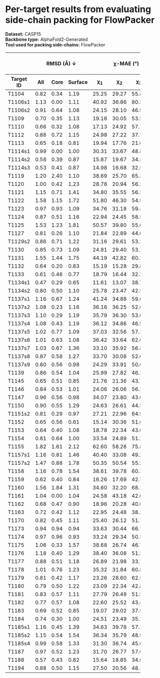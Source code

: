 # Per-target results from evaluating side-chain packing for FlowPacker

**Dataset:** CASP15  
**Backbone type:** AlphaFold2-Generated  
**Tool used for packing side-chains:** FlowPacker  
<table style="width:85%;">
  <thead>
    <tr>
      <th></th>
      <th colspan="3"><strong>RMSD (Å) ↓</strong></th>
      <th colspan="4"><strong>&chi;-MAE (°) ↓</strong></th>
      <th><strong>RR (%) ↑</strong></th>
      <th colspan="3"><strong>Steric Clashes (#) ↓</strong></th>
    </tr>
    <tr>
      <th><strong>Target ID</strong></th>
      <th><strong>All</strong></th>
      <th><strong>Core</strong></th>
      <th><strong>Surface</strong></th>
      <th>&chi;<sub>1</sub></th>
      <th>&chi;<sub>2</sub></th>
      <th>&chi;<sub>3</sub></th>
      <th>&chi;<sub>4</sub></th>
      <th>&chi;<sub>1-4</sub></th>
      <th>100%</th>
      <th>90%</th>
      <th>80%</th>
    </tr>
  </thead>
  <tbody>
    <tr>
      <td>T1104</td>
      <td>0.82</td>
      <td>0.34</td>
      <td>1.19</td>
      <td>25.25</td>
      <td>29.27</td>
      <td>55.85</td>
      <td>69.50</td>
      <td>55.8</td>
      <td>40.0</td>
      <td>0.0</td>
      <td>0.0</td>
    </tr>
    <tr>
      <td>T1106s1</td>
      <td>1.13</td>
      <td>0.00</td>
      <td>1.11</td>
      <td>40.92</td>
      <td>36.86</td>
      <td>80.39</td>
      <td>71.09</td>
      <td>56.5</td>
      <td>7.0</td>
      <td>1.0</td>
      <td>0.0</td>
    </tr>
    <tr>
      <td>T1106s2</td>
      <td>0.91</td>
      <td>0.64</td>
      <td>1.08</td>
      <td>24.15</td>
      <td>28.10</td>
      <td>46.99</td>
      <td>39.02</td>
      <td>60.6</td>
      <td>24.0</td>
      <td>6.0</td>
      <td>0.0</td>
    </tr>
    <tr>
      <td>T1109</td>
      <td>0.70</td>
      <td>0.35</td>
      <td>1.13</td>
      <td>19.16</td>
      <td>30.05</td>
      <td>53.59</td>
      <td>43.92</td>
      <td>69.6</td>
      <td>67.0</td>
      <td>6.0</td>
      <td>1.0</td>
    </tr>
    <tr>
      <td>T1110</td>
      <td>0.66</td>
      <td>0.32</td>
      <td>1.08</td>
      <td>17.13</td>
      <td>24.92</td>
      <td>57.75</td>
      <td>44.72</td>
      <td>72.7</td>
      <td>71.0</td>
      <td>6.0</td>
      <td>1.0</td>
    </tr>
    <tr>
      <td>T1112</td>
      <td>0.88</td>
      <td>0.72</td>
      <td>1.15</td>
      <td>24.98</td>
      <td>27.22</td>
      <td>37.71</td>
      <td>63.98</td>
      <td>59.7</td>
      <td>127.0</td>
      <td>11.0</td>
      <td>1.0</td>
    </tr>
    <tr>
      <td>T1113</td>
      <td>0.65</td>
      <td>0.18</td>
      <td>0.81</td>
      <td>19.94</td>
      <td>17.76</td>
      <td>21.00</td>
      <td>41.93</td>
      <td>65.3</td>
      <td>48.0</td>
      <td>6.0</td>
      <td>1.0</td>
    </tr>
    <tr>
      <td>T1114s1</td>
      <td>0.99</td>
      <td>0.00</td>
      <td>1.00</td>
      <td>30.31</td>
      <td>33.67</td>
      <td>48.89</td>
      <td>57.77</td>
      <td>51.6</td>
      <td>28.0</td>
      <td>3.0</td>
      <td>0.0</td>
    </tr>
    <tr>
      <td>T1114s2</td>
      <td>0.58</td>
      <td>0.39</td>
      <td>0.87</td>
      <td>15.87</td>
      <td>19.67</td>
      <td>34.38</td>
      <td>46.06</td>
      <td>73.6</td>
      <td>100.0</td>
      <td>10.0</td>
      <td>1.0</td>
    </tr>
    <tr>
      <td>T1114s3</td>
      <td>0.53</td>
      <td>0.41</td>
      <td>0.87</td>
      <td>14.98</td>
      <td>16.68</td>
      <td>32.54</td>
      <td>58.74</td>
      <td>74.6</td>
      <td>276.0</td>
      <td>64.0</td>
      <td>14.0</td>
    </tr>
    <tr>
      <td>T1119</td>
      <td>1.20</td>
      <td>2.40</td>
      <td>1.10</td>
      <td>38.69</td>
      <td>25.70</td>
      <td>65.32</td>
      <td>50.71</td>
      <td>47.5</td>
      <td>8.0</td>
      <td>0.0</td>
      <td>0.0</td>
    </tr>
    <tr>
      <td>T1120</td>
      <td>1.00</td>
      <td>0.42</td>
      <td>1.23</td>
      <td>28.78</td>
      <td>20.94</td>
      <td>56.28</td>
      <td>43.02</td>
      <td>56.2</td>
      <td>64.0</td>
      <td>4.0</td>
      <td>0.0</td>
    </tr>
    <tr>
      <td>T1121</td>
      <td>1.15</td>
      <td>0.71</td>
      <td>1.41</td>
      <td>34.80</td>
      <td>35.55</td>
      <td>56.36</td>
      <td>76.59</td>
      <td>43.7</td>
      <td>139.0</td>
      <td>17.0</td>
      <td>4.0</td>
    </tr>
    <tr>
      <td>T1122</td>
      <td>1.58</td>
      <td>1.15</td>
      <td>1.72</td>
      <td>51.80</td>
      <td>46.30</td>
      <td>54.91</td>
      <td>71.45</td>
      <td>36.6</td>
      <td>76.0</td>
      <td>11.0</td>
      <td>1.0</td>
    </tr>
    <tr>
      <td>T1123</td>
      <td>0.97</td>
      <td>0.93</td>
      <td>1.09</td>
      <td>34.76</td>
      <td>31.18</td>
      <td>59.45</td>
      <td>52.34</td>
      <td>47.5</td>
      <td>121.0</td>
      <td>21.0</td>
      <td>4.0</td>
    </tr>
    <tr>
      <td>T1124</td>
      <td>0.87</td>
      <td>0.51</td>
      <td>1.16</td>
      <td>22.94</td>
      <td>24.45</td>
      <td>58.53</td>
      <td>57.52</td>
      <td>63.7</td>
      <td>120.0</td>
      <td>19.0</td>
      <td>3.0</td>
    </tr>
    <tr>
      <td>T1125</td>
      <td>1.53</td>
      <td>1.23</td>
      <td>1.81</td>
      <td>50.57</td>
      <td>39.80</td>
      <td>55.01</td>
      <td>59.51</td>
      <td>25.8</td>
      <td>205.0</td>
      <td>31.0</td>
      <td>4.0</td>
    </tr>
    <tr>
      <td>T1127</td>
      <td>0.81</td>
      <td>0.26</td>
      <td>1.10</td>
      <td>21.84</td>
      <td>22.89</td>
      <td>44.02</td>
      <td>52.03</td>
      <td>67.4</td>
      <td>70.0</td>
      <td>12.0</td>
      <td>2.0</td>
    </tr>
    <tr>
      <td>T1129s2</td>
      <td>0.86</td>
      <td>0.71</td>
      <td>1.22</td>
      <td>31.16</td>
      <td>29.61</td>
      <td>53.28</td>
      <td>62.03</td>
      <td>52.8</td>
      <td>247.0</td>
      <td>33.0</td>
      <td>7.0</td>
    </tr>
    <tr>
      <td>T1130</td>
      <td>0.85</td>
      <td>0.73</td>
      <td>1.09</td>
      <td>24.81</td>
      <td>29.40</td>
      <td>53.18</td>
      <td>51.74</td>
      <td>57.6</td>
      <td>57.0</td>
      <td>9.0</td>
      <td>0.0</td>
    </tr>
    <tr>
      <td>T1131</td>
      <td>1.55</td>
      <td>1.44</td>
      <td>1.75</td>
      <td>44.19</td>
      <td>42.82</td>
      <td>60.22</td>
      <td>51.81</td>
      <td>33.6</td>
      <td>75.0</td>
      <td>15.0</td>
      <td>3.0</td>
    </tr>
    <tr>
      <td>T1132</td>
      <td>0.64</td>
      <td>0.20</td>
      <td>0.83</td>
      <td>15.19</td>
      <td>15.28</td>
      <td>29.85</td>
      <td>48.99</td>
      <td>73.2</td>
      <td>40.0</td>
      <td>4.0</td>
      <td>0.0</td>
    </tr>
    <tr>
      <td>T1133</td>
      <td>0.61</td>
      <td>0.46</td>
      <td>0.77</td>
      <td>18.79</td>
      <td>16.44</td>
      <td>32.15</td>
      <td>65.11</td>
      <td>73.2</td>
      <td>154.0</td>
      <td>20.0</td>
      <td>3.0</td>
    </tr>
    <tr>
      <td>T1134s1</td>
      <td>0.47</td>
      <td>0.29</td>
      <td>0.65</td>
      <td>11.61</td>
      <td>13.07</td>
      <td>38.76</td>
      <td>33.69</td>
      <td>74.3</td>
      <td>48.0</td>
      <td>6.0</td>
      <td>0.0</td>
    </tr>
    <tr>
      <td>T1134s2</td>
      <td>0.80</td>
      <td>0.50</td>
      <td>1.10</td>
      <td>25.78</td>
      <td>23.47</td>
      <td>42.55</td>
      <td>42.51</td>
      <td>59.8</td>
      <td>82.0</td>
      <td>16.0</td>
      <td>6.0</td>
    </tr>
    <tr>
      <td>T1137s1</td>
      <td>1.16</td>
      <td>0.67</td>
      <td>1.24</td>
      <td>41.24</td>
      <td>34.88</td>
      <td>59.03</td>
      <td>63.58</td>
      <td>43.6</td>
      <td>80.0</td>
      <td>15.0</td>
      <td>0.0</td>
    </tr>
    <tr>
      <td>T1137s2</td>
      <td>1.08</td>
      <td>0.23</td>
      <td>1.16</td>
      <td>36.16</td>
      <td>36.25</td>
      <td>52.62</td>
      <td>64.27</td>
      <td>46.2</td>
      <td>86.0</td>
      <td>10.0</td>
      <td>1.0</td>
    </tr>
    <tr>
      <td>T1137s3</td>
      <td>1.10</td>
      <td>0.29</td>
      <td>1.19</td>
      <td>35.79</td>
      <td>36.30</td>
      <td>53.03</td>
      <td>67.25</td>
      <td>45.8</td>
      <td>75.0</td>
      <td>15.0</td>
      <td>0.0</td>
    </tr>
    <tr>
      <td>T1137s4</td>
      <td>1.08</td>
      <td>0.43</td>
      <td>1.19</td>
      <td>36.12</td>
      <td>34.86</td>
      <td>46.98</td>
      <td>56.14</td>
      <td>46.8</td>
      <td>104.0</td>
      <td>13.0</td>
      <td>2.0</td>
    </tr>
    <tr>
      <td>T1137s5</td>
      <td>1.02</td>
      <td>0.77</td>
      <td>1.09</td>
      <td>37.03</td>
      <td>32.56</td>
      <td>57.15</td>
      <td>65.22</td>
      <td>48.2</td>
      <td>89.0</td>
      <td>7.0</td>
      <td>3.0</td>
    </tr>
    <tr>
      <td>T1137s6</td>
      <td>1.01</td>
      <td>0.63</td>
      <td>1.08</td>
      <td>36.42</td>
      <td>33.64</td>
      <td>62.05</td>
      <td>78.49</td>
      <td>46.5</td>
      <td>91.0</td>
      <td>21.0</td>
      <td>1.0</td>
    </tr>
    <tr>
      <td>T1137s7</td>
      <td>1.03</td>
      <td>0.67</td>
      <td>1.36</td>
      <td>33.10</td>
      <td>35.92</td>
      <td>56.89</td>
      <td>58.69</td>
      <td>44.7</td>
      <td>69.0</td>
      <td>8.0</td>
      <td>1.0</td>
    </tr>
    <tr>
      <td>T1137s8</td>
      <td>0.87</td>
      <td>0.58</td>
      <td>1.27</td>
      <td>33.70</td>
      <td>30.08</td>
      <td>52.65</td>
      <td>53.44</td>
      <td>55.4</td>
      <td>62.0</td>
      <td>2.0</td>
      <td>0.0</td>
    </tr>
    <tr>
      <td>T1137s9</td>
      <td>0.80</td>
      <td>0.56</td>
      <td>0.98</td>
      <td>24.29</td>
      <td>33.91</td>
      <td>50.64</td>
      <td>59.81</td>
      <td>58.3</td>
      <td>67.0</td>
      <td>9.0</td>
      <td>1.0</td>
    </tr>
    <tr>
      <td>T1139</td>
      <td>0.86</td>
      <td>0.54</td>
      <td>1.04</td>
      <td>25.99</td>
      <td>27.82</td>
      <td>46.20</td>
      <td>38.68</td>
      <td>49.8</td>
      <td>79.0</td>
      <td>7.0</td>
      <td>0.0</td>
    </tr>
    <tr>
      <td>T1145</td>
      <td>0.65</td>
      <td>0.51</td>
      <td>0.85</td>
      <td>21.76</td>
      <td>21.36</td>
      <td>43.72</td>
      <td>51.74</td>
      <td>64.3</td>
      <td>271.0</td>
      <td>61.0</td>
      <td>21.0</td>
    </tr>
    <tr>
      <td>T1146</td>
      <td>0.84</td>
      <td>0.53</td>
      <td>1.01</td>
      <td>24.06</td>
      <td>26.06</td>
      <td>56.12</td>
      <td>55.51</td>
      <td>62.1</td>
      <td>96.0</td>
      <td>8.0</td>
      <td>1.0</td>
    </tr>
    <tr>
      <td>T1147</td>
      <td>0.96</td>
      <td>0.56</td>
      <td>0.98</td>
      <td>34.07</td>
      <td>23.80</td>
      <td>43.04</td>
      <td>80.44</td>
      <td>56.6</td>
      <td>54.0</td>
      <td>16.0</td>
      <td>5.0</td>
    </tr>
    <tr>
      <td>T1150</td>
      <td>0.90</td>
      <td>0.55</td>
      <td>1.29</td>
      <td>24.63</td>
      <td>26.61</td>
      <td>44.58</td>
      <td>77.34</td>
      <td>57.1</td>
      <td>115.0</td>
      <td>11.0</td>
      <td>2.0</td>
    </tr>
    <tr>
      <td>T1151s2</td>
      <td>0.81</td>
      <td>0.29</td>
      <td>0.97</td>
      <td>27.21</td>
      <td>22.96</td>
      <td>64.90</td>
      <td>48.64</td>
      <td>57.6</td>
      <td>15.0</td>
      <td>2.0</td>
      <td>2.0</td>
    </tr>
    <tr>
      <td>T1152</td>
      <td>0.65</td>
      <td>0.56</td>
      <td>0.61</td>
      <td>15.14</td>
      <td>30.36</td>
      <td>51.63</td>
      <td>71.06</td>
      <td>65.0</td>
      <td>17.0</td>
      <td>1.0</td>
      <td>0.0</td>
    </tr>
    <tr>
      <td>T1153</td>
      <td>0.64</td>
      <td>0.40</td>
      <td>1.08</td>
      <td>18.78</td>
      <td>22.34</td>
      <td>43.67</td>
      <td>64.74</td>
      <td>68.3</td>
      <td>80.0</td>
      <td>4.0</td>
      <td>0.0</td>
    </tr>
    <tr>
      <td>T1154</td>
      <td>0.81</td>
      <td>0.64</td>
      <td>1.00</td>
      <td>33.54</td>
      <td>24.89</td>
      <td>51.27</td>
      <td>40.63</td>
      <td>60.2</td>
      <td>364.0</td>
      <td>34.0</td>
      <td>5.0</td>
    </tr>
    <tr>
      <td>T1155</td>
      <td>1.82</td>
      <td>1.61</td>
      <td>2.12</td>
      <td>62.60</td>
      <td>58.26</td>
      <td>75.84</td>
      <td>65.98</td>
      <td>14.6</td>
      <td>53.0</td>
      <td>9.0</td>
      <td>1.0</td>
    </tr>
    <tr>
      <td>T1157s1</td>
      <td>1.16</td>
      <td>0.81</td>
      <td>1.46</td>
      <td>40.40</td>
      <td>33.08</td>
      <td>49.23</td>
      <td>63.76</td>
      <td>44.5</td>
      <td>351.0</td>
      <td>45.0</td>
      <td>7.0</td>
    </tr>
    <tr>
      <td>T1157s2</td>
      <td>1.47</td>
      <td>0.88</td>
      <td>1.78</td>
      <td>50.35</td>
      <td>50.54</td>
      <td>55.27</td>
      <td>54.74</td>
      <td>32.8</td>
      <td>146.0</td>
      <td>15.0</td>
      <td>0.0</td>
    </tr>
    <tr>
      <td>T1158</td>
      <td>1.16</td>
      <td>0.78</td>
      <td>1.54</td>
      <td>38.61</td>
      <td>39.78</td>
      <td>60.34</td>
      <td>79.00</td>
      <td>35.4</td>
      <td>305.0</td>
      <td>40.0</td>
      <td>3.0</td>
    </tr>
    <tr>
      <td>T1159</td>
      <td>0.62</td>
      <td>0.40</td>
      <td>0.84</td>
      <td>16.26</td>
      <td>17.69</td>
      <td>42.78</td>
      <td>58.30</td>
      <td>71.7</td>
      <td>45.0</td>
      <td>3.0</td>
      <td>1.0</td>
    </tr>
    <tr>
      <td>T1160</td>
      <td>1.56</td>
      <td>1.84</td>
      <td>1.31</td>
      <td>34.60</td>
      <td>32.20</td>
      <td>68.12</td>
      <td>76.08</td>
      <td>47.6</td>
      <td>9.0</td>
      <td>3.0</td>
      <td>2.0</td>
    </tr>
    <tr>
      <td>T1161</td>
      <td>1.04</td>
      <td>0.00</td>
      <td>1.04</td>
      <td>24.58</td>
      <td>43.18</td>
      <td>42.02</td>
      <td>57.70</td>
      <td>48.6</td>
      <td>6.0</td>
      <td>0.0</td>
      <td>0.0</td>
    </tr>
    <tr>
      <td>T1162</td>
      <td>0.68</td>
      <td>0.47</td>
      <td>0.90</td>
      <td>18.96</td>
      <td>20.28</td>
      <td>40.04</td>
      <td>53.37</td>
      <td>65.7</td>
      <td>58.0</td>
      <td>7.0</td>
      <td>1.0</td>
    </tr>
    <tr>
      <td>T1163</td>
      <td>0.72</td>
      <td>0.42</td>
      <td>1.12</td>
      <td>22.95</td>
      <td>24.48</td>
      <td>38.31</td>
      <td>34.43</td>
      <td>66.4</td>
      <td>50.0</td>
      <td>8.0</td>
      <td>2.0</td>
    </tr>
    <tr>
      <td>T1170</td>
      <td>0.82</td>
      <td>0.45</td>
      <td>1.11</td>
      <td>25.40</td>
      <td>26.12</td>
      <td>51.72</td>
      <td>57.38</td>
      <td>59.4</td>
      <td>84.0</td>
      <td>13.0</td>
      <td>1.0</td>
    </tr>
    <tr>
      <td>T1173</td>
      <td>0.94</td>
      <td>0.94</td>
      <td>0.94</td>
      <td>33.63</td>
      <td>30.44</td>
      <td>66.74</td>
      <td>54.21</td>
      <td>51.9</td>
      <td>78.0</td>
      <td>6.0</td>
      <td>1.0</td>
    </tr>
    <tr>
      <td>T1174</td>
      <td>0.97</td>
      <td>0.96</td>
      <td>0.93</td>
      <td>33.24</td>
      <td>29.34</td>
      <td>50.35</td>
      <td>64.08</td>
      <td>56.2</td>
      <td>100.0</td>
      <td>21.0</td>
      <td>3.0</td>
    </tr>
    <tr>
      <td>T1175</td>
      <td>1.06</td>
      <td>0.33</td>
      <td>1.57</td>
      <td>38.68</td>
      <td>26.74</td>
      <td>46.70</td>
      <td>61.35</td>
      <td>51.2</td>
      <td>100.0</td>
      <td>13.0</td>
      <td>1.0</td>
    </tr>
    <tr>
      <td>T1176</td>
      <td>1.18</td>
      <td>0.40</td>
      <td>1.29</td>
      <td>38.40</td>
      <td>36.08</td>
      <td>51.29</td>
      <td>53.20</td>
      <td>45.7</td>
      <td>93.0</td>
      <td>20.0</td>
      <td>3.0</td>
    </tr>
    <tr>
      <td>T1177</td>
      <td>0.88</td>
      <td>0.51</td>
      <td>1.18</td>
      <td>26.89</td>
      <td>21.98</td>
      <td>33.74</td>
      <td>47.02</td>
      <td>61.6</td>
      <td>91.0</td>
      <td>14.0</td>
      <td>4.0</td>
    </tr>
    <tr>
      <td>T1178</td>
      <td>1.01</td>
      <td>0.76</td>
      <td>1.23</td>
      <td>35.32</td>
      <td>31.84</td>
      <td>60.83</td>
      <td>60.21</td>
      <td>41.7</td>
      <td>131.0</td>
      <td>19.0</td>
      <td>2.0</td>
    </tr>
    <tr>
      <td>T1179</td>
      <td>0.81</td>
      <td>0.42</td>
      <td>1.17</td>
      <td>23.26</td>
      <td>28.60</td>
      <td>62.59</td>
      <td>39.52</td>
      <td>62.4</td>
      <td>118.0</td>
      <td>14.0</td>
      <td>2.0</td>
    </tr>
    <tr>
      <td>T1180</td>
      <td>0.79</td>
      <td>0.50</td>
      <td>1.22</td>
      <td>23.09</td>
      <td>22.34</td>
      <td>42.89</td>
      <td>53.12</td>
      <td>62.9</td>
      <td>102.0</td>
      <td>11.0</td>
      <td>0.0</td>
    </tr>
    <tr>
      <td>T1181</td>
      <td>0.83</td>
      <td>0.57</td>
      <td>1.11</td>
      <td>27.79</td>
      <td>26.49</td>
      <td>51.52</td>
      <td>64.04</td>
      <td>58.2</td>
      <td>289.0</td>
      <td>46.0</td>
      <td>13.0</td>
    </tr>
    <tr>
      <td>T1182</td>
      <td>0.77</td>
      <td>0.57</td>
      <td>1.08</td>
      <td>22.60</td>
      <td>25.52</td>
      <td>43.47</td>
      <td>54.73</td>
      <td>60.6</td>
      <td>235.0</td>
      <td>29.0</td>
      <td>4.0</td>
    </tr>
    <tr>
      <td>T1183</td>
      <td>0.69</td>
      <td>0.52</td>
      <td>0.85</td>
      <td>19.07</td>
      <td>29.02</td>
      <td>37.57</td>
      <td>53.46</td>
      <td>62.3</td>
      <td>80.0</td>
      <td>7.0</td>
      <td>2.0</td>
    </tr>
    <tr>
      <td>T1184</td>
      <td>0.74</td>
      <td>0.30</td>
      <td>1.00</td>
      <td>24.51</td>
      <td>23.49</td>
      <td>35.13</td>
      <td>70.38</td>
      <td>66.7</td>
      <td>32.0</td>
      <td>5.0</td>
      <td>0.0</td>
    </tr>
    <tr>
      <td>T1185s1</td>
      <td>1.16</td>
      <td>0.45</td>
      <td>1.39</td>
      <td>34.63</td>
      <td>39.78</td>
      <td>57.19</td>
      <td>67.51</td>
      <td>45.2</td>
      <td>10.0</td>
      <td>1.0</td>
      <td>0.0</td>
    </tr>
    <tr>
      <td>T1185s2</td>
      <td>1.15</td>
      <td>0.54</td>
      <td>1.54</td>
      <td>36.34</td>
      <td>35.79</td>
      <td>48.92</td>
      <td>61.19</td>
      <td>44.1</td>
      <td>92.0</td>
      <td>8.0</td>
      <td>1.0</td>
    </tr>
    <tr>
      <td>T1185s4</td>
      <td>0.99</td>
      <td>0.58</td>
      <td>1.33</td>
      <td>31.30</td>
      <td>36.74</td>
      <td>45.06</td>
      <td>63.02</td>
      <td>50.7</td>
      <td>63.0</td>
      <td>5.0</td>
      <td>0.0</td>
    </tr>
    <tr>
      <td>T1187</td>
      <td>0.97</td>
      <td>0.52</td>
      <td>1.23</td>
      <td>31.70</td>
      <td>26.77</td>
      <td>57.03</td>
      <td>36.96</td>
      <td>52.9</td>
      <td>78.0</td>
      <td>19.0</td>
      <td>5.0</td>
    </tr>
    <tr>
      <td>T1188</td>
      <td>0.57</td>
      <td>0.43</td>
      <td>0.82</td>
      <td>15.64</td>
      <td>18.85</td>
      <td>34.67</td>
      <td>47.02</td>
      <td>68.0</td>
      <td>175.0</td>
      <td>19.0</td>
      <td>1.0</td>
    </tr>
    <tr>
      <td>T1194</td>
      <td>0.88</td>
      <td>0.50</td>
      <td>1.15</td>
      <td>27.50</td>
      <td>20.56</td>
      <td>48.12</td>
      <td>44.09</td>
      <td>57.0</td>
      <td>45.0</td>
      <td>10.0</td>
      <td>3.0</td>
    </tr>
  </tbody>
</table>